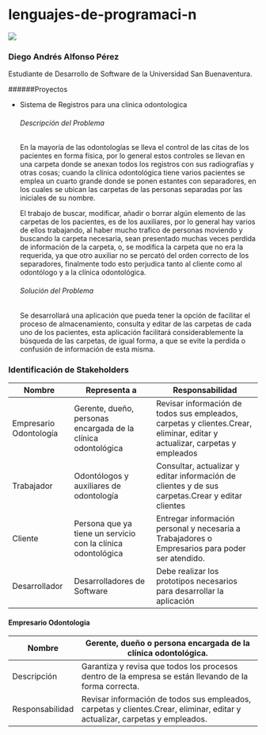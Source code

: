 # lenguajes-de-programaci-n
![](https://pbs.twimg.com/profile_images/1161360904451231745/BS-PW5nG_400x400.jpg)

### Diego Andrés Alfonso Pérez
Estudiante de Desarrollo de Software de la Universidad San Buenaventura.

######Proyectos
- Sistema de Registros para una clinica odontologica
	###### Descripción del Problema
	En la mayoría de las odontologías se lleva el control de las citas de los pacientes en forma física, por lo general estos controles se llevan en una carpeta donde se anexan todos los registros con sus radiografías y otras cosas; cuando la clínica odontológica tiene varios pacientes se emplea un cuarto grande donde se ponen estantes con separadores, en los cuales se ubican las carpetas de las personas separadas por las iniciales de su nombre.

	El trabajo de buscar, modificar, añadir o borrar algún elemento de las carpetas de los pacientes, es de los auxiliares, por lo general hay varios de ellos trabajando, al haber mucho trafico de personas moviendo y buscando la carpeta necesaria, sean presentado muchas veces perdida de información de la carpeta, o, se modifica la carpeta que no era la requerida, ya que otro auxiliar no se percató del orden correcto de los separadores, finalmente todo esto perjudica tanto al cliente como al odontólogo y a la clínica odontológica.
	###### Solución del Problema
	Se desarrollará una aplicación que pueda tener la opción de facilitar el proceso de almacenamiento, consulta y editar de las carpetas de cada uno de los pacientes, esta aplicación facilitará considerablemente la búsqueda de las carpetas, de igual forma, a que se evite la perdida o confusión de información de esta misma.

### Identificación de Stakeholders

| Nombre | Representa a | Responsabilidad | 
| ------ | ------ | ------ |
| Empresario Odontología | Gerente, dueño, personas encargada de la clínica odontológica  |Revisar información de todos sus empleados, carpetas y clientes.Crear, eliminar, editar y actualizar, carpetas y empleados |
| Trabajador | Odontólogos y auxiliares de odontología | Consultar, actualizar y editar información de clientes y de sus carpetas.Crear y editar clientes |
| Cliente | Persona que ya tiene un servicio con la clínica odontológica  | Entregar información personal y necesaria a Trabajadores o Empresarios para poder ser atendido.|
| Desarrollador | Desarrolladores de Software | Debe realizar los prototipos necesarios para desarrollar la aplicación |

#### Empresario Odontologia

| Nombre | Gerente, dueño o persona encargada de la clínica odontológica. | 
| ------ | ------ | 
| Descripción | Garantiza y revisa que todos los procesos dentro de la empresa se están llevando de la forma correcta.|
| Responsabilidad | Revisar información de todos sus empleados, carpetas y clientes.Crear, eliminar, editar y actualizar, carpetas y empleados.|
